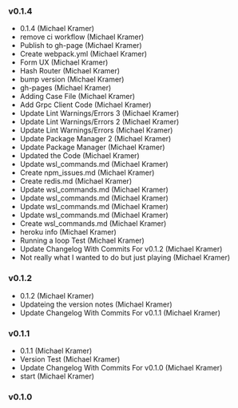 ### v0.1.4
* 0.1.4 (Michael Kramer)
* remove ci workflow (Michael Kramer)
* Publish to gh-page (Michael Kramer)
* Create webpack.yml (Michael Kramer)
* Form UX (Michael Kramer)
* Hash Router (Michael Kramer)
* bump version (Michael Kramer)
* gh-pages (Michael Kramer)
* Adding Case File (Michael Kramer)
* Add Grpc Client Code (Michael Kramer)
* Update Lint Warnings/Errors 3 (Michael Kramer)
* Update Lint Warnings/Errors 2 (Michael Kramer)
* Update Lint Warnings/Errors (Michael Kramer)
* Update Package Manager 2 (Michael Kramer)
* Update Package Manager (Michael Kramer)
* Updated the Code (Michael Kramer)
* Update wsl_commands.md (Michael Kramer)
* Create npm_issues.md (Michael Kramer)
* Create redis.md (Michael Kramer)
* Update wsl_commands.md (Michael Kramer)
* Update wsl_commands.md (Michael Kramer)
* Update wsl_commands.md (Michael Kramer)
* Update wsl_commands.md (Michael Kramer)
* Create wsl_commands.md (Michael Kramer)
* heroku info (Michael Kramer)
* Running a loop Test (Michael Kramer)
* Update Changelog With Commits For v0.1.2 (Michael Kramer)
* Not really what I wanted to do but just playing (Michael Kramer)

### v0.1.2
* 0.1.2 (Michael Kramer)
* Updateing the version notes (Michael Kramer)
* Update Changelog With Commits For v0.1.1 (Michael Kramer)

### v0.1.1
* 0.1.1 (Michael Kramer)
* Version Test (Michael Kramer)
* Update Changelog With Commits For v0.1.0 (Michael Kramer)
* start (Michael Kramer)

### v0.1.0
